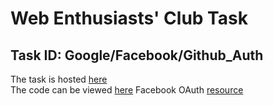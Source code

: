 Web Enthusiasts' Club Task
=================

Task ID: Google/Facebook/Github_Auth
------------
The task is hosted [here](https://oauth-google-facebook-github.glitch.me)  
The code can be viewed [here](https://glitch.com/edit/#!/oauth-google-facebook-github)
Facebook OAuth [resource](https://github.com/sohaibilyas/facebook-js-sdk/blob/master/get-user-profile-picture.html)
